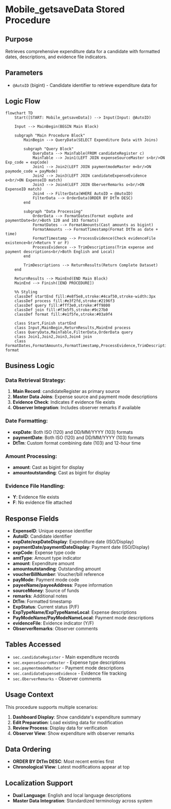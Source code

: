 # Mobile_getsaveData Stored Procedure

## Purpose
Retrieves comprehensive expenditure data for a candidate with formatted dates, descriptions, and evidence file indicators.

## Parameters
- `@AutoID` (bigint) - Candidate identifier to retrieve expenditure data for

## Logic Flow

```mermaid
flowchart TD
    Start([START: Mobile_getsaveData]) --> Input(Input: @AutoID)
    
    Input --> MainBegin(BEGIN Main Block)
    
    subgraph "Main Procedure Block"
        MainBegin --> QueryData(SELECT Expenditure Data with Joins)
        
        subgraph "Query Block"
            QueryData --> MainTable(FROM candidateRegister c)
            MainTable --> Join1(LEFT JOIN expenseSourceMaster s<br/>ON Exp_code = expCode)
            Join1 --> Join2(LEFT JOIN paymentmodeMaster m<br/>ON paymode_code = payMode)
            Join2 --> Join3(LEFT JOIN candidateExpenseEvidence e<br/>ON ExpenseID match)
            Join3 --> Join4(LEFT JOIN OberverRemarks o<br/>ON ExpenseID match)
            Join4 --> FilterData(WHERE AutoID = @AutoID)
            FilterData --> OrderData(ORDER BY DtTm DESC)
        end
        
        subgraph "Data Processing"
            OrderData --> FormatDates(Format expDate and paymentDate<br/>Both 120 and 103 formats)
            FormatDates --> FormatAmounts(Cast amounts as bigint)
            FormatAmounts --> FormatTimestamp(Format DtTm as date + time)
            FormatTimestamp --> ProcessEvidence(Check evidenceFile existence<br/>Return Y or F)
            ProcessEvidence --> TrimDescriptions(Trim expense and payment descriptions<br/>Both English and Local)
        end
        
        TrimDescriptions --> ReturnResults(Return Complete Dataset)
    end
    
    ReturnResults --> MainEnd(END Main Block)
    MainEnd --> Finish([END PROCEDURE])

    %% Styling
    classDef startEnd fill:#e8f5e8,stroke:#4caf50,stroke-width:3px
    classDef process fill:#e3f2fd,stroke:#2196f3
    classDef query fill:#fff3e0,stroke:#ff9800
    classDef join fill:#f3e5f5,stroke:#9c27b0
    classDef format fill:#e1f5fe,stroke:#03a9f4
    
    class Start,Finish startEnd
    class Input,MainBegin,ReturnResults,MainEnd process
    class QueryData,MainTable,FilterData,OrderData query
    class Join1,Join2,Join3,Join4 join
    class FormatDates,FormatAmounts,FormatTimestamp,ProcessEvidence,TrimDescriptions format
```

## Business Logic

### Data Retrieval Strategy:
1. **Main Record**: candidateRegister as primary source
2. **Master Data Joins**: Expense source and payment mode descriptions
3. **Evidence Check**: Indicates if evidence file exists
4. **Observer Integration**: Includes observer remarks if available

### Date Formatting:
- **expDate**: Both ISO (120) and DD/MM/YYYY (103) formats
- **paymentDate**: Both ISO (120) and DD/MM/YYYY (103) formats  
- **DtTm**: Custom format combining date (103) and 12-hour time

### Amount Processing:
- **amount**: Cast as bigint for display
- **amountoutstanding**: Cast as bigint for display

### Evidence File Handling:
- **Y**: Evidence file exists
- **F**: No evidence file attached

## Response Fields
- **ExpenseID**: Unique expense identifier
- **AutoID**: Candidate identifier
- **expDate/expDateDisplay**: Expenditure date (ISO/Display)
- **paymentDate/paymentDateDisplay**: Payment date (ISO/Display)
- **expCode**: Expense type code
- **amtType**: Amount type indicator
- **amount**: Expenditure amount
- **amountoutstanding**: Outstanding amount
- **voucherBillNumber**: Voucher/bill reference
- **payMode**: Payment mode code
- **payeeName/payeeAddress**: Payee information
- **sourceMoney**: Source of funds
- **remarks**: Additional notes
- **DtTm**: Formatted timestamp
- **ExpStatus**: Current status (P/F)
- **ExpTypeName/ExpTypeNameLocal**: Expense descriptions
- **PayModeName/PayModeNameLocal**: Payment mode descriptions
- **evidenceFile**: Evidence indicator (Y/F)
- **ObserverRemarks**: Observer comments

## Tables Accessed
- `sec.candidateRegister` - Main expenditure records
- `sec.expenseSourceMaster` - Expense type descriptions
- `sec.paymentmodeMaster` - Payment mode descriptions
- `sec.candidateExpenseEvidence` - Evidence file tracking
- `sec.OberverRemarks` - Observer comments

## Usage Context
This procedure supports multiple scenarios:
1. **Dashboard Display**: Show candidate's expenditure summary
2. **Edit Preparation**: Load existing data for modification
3. **Review Process**: Display data for verification
4. **Observer View**: Show expenditure with observer remarks

## Data Ordering
- **ORDER BY DtTm DESC**: Most recent entries first
- **Chronological View**: Latest modifications appear at top

## Localization Support
- **Dual Language**: English and local language descriptions
- **Master Data Integration**: Standardized terminology across system
